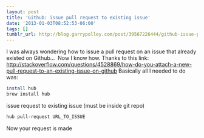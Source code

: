 ```yaml
---
layout: post
title: 'Github: issue pull request to existing issue'
date: '2013-01-03T08:52:53-06:00'
tags: []
tumblr_url: http://blog.garrypolley.com/post/39567226444/github-issue-pull-request-to-existing-issue
---
```

I was always wondering how to issue a pull request on an issue that already existed on Github…  Now I know how. Thanks to this link: http://stackoverflow.com/questions/4528869/how-do-you-attach-a-new-pull-request-to-an-existing-issue-on-github
Basically all I needed to do was:

```sh
install hub
brew install hub
```

issue request to existing issue (must be inside git repo)

```sh
hub pull-request URL_TO_ISSUE
```

Now your request is made
